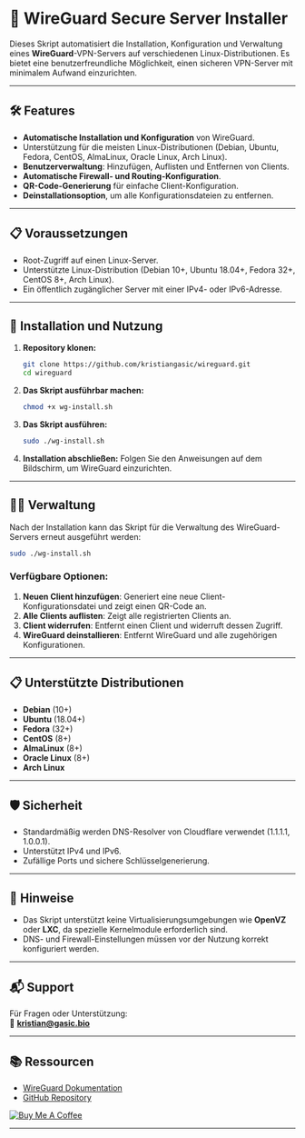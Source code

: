 # 🔐 WireGuard Secure Server Installer

Dieses Skript automatisiert die Installation, Konfiguration und Verwaltung eines **WireGuard**-VPN-Servers auf verschiedenen Linux-Distributionen. Es bietet eine benutzerfreundliche Möglichkeit, einen sicheren VPN-Server mit minimalem Aufwand einzurichten.

---

## 🛠️ Features
- **Automatische Installation und Konfiguration** von WireGuard.
- Unterstützung für die meisten Linux-Distributionen (Debian, Ubuntu, Fedora, CentOS, AlmaLinux, Oracle Linux, Arch Linux).
- **Benutzerverwaltung**: Hinzufügen, Auflisten und Entfernen von Clients.
- **Automatische Firewall- und Routing-Konfiguration**.
- **QR-Code-Generierung** für einfache Client-Konfiguration.
- **Deinstallationsoption**, um alle Konfigurationsdateien zu entfernen.

---

## 📋 Voraussetzungen
- Root-Zugriff auf einen Linux-Server.
- Unterstützte Linux-Distribution (Debian 10+, Ubuntu 18.04+, Fedora 32+, CentOS 8+, Arch Linux).
- Ein öffentlich zugänglicher Server mit einer IPv4- oder IPv6-Adresse.

---

## 📖 Installation und Nutzung

1. **Repository klonen:**
   ```bash
   git clone https://github.com/kristiangasic/wireguard.git
   cd wireguard
   ```

2. **Das Skript ausführbar machen:**
   ```bash
   chmod +x wg-install.sh
   ```

3. **Das Skript ausführen:**
   ```bash
   sudo ./wg-install.sh
   ```

4. **Installation abschließen:**
   Folgen Sie den Anweisungen auf dem Bildschirm, um WireGuard einzurichten.

---

## 🧑‍💻 Verwaltung

Nach der Installation kann das Skript für die Verwaltung des WireGuard-Servers erneut ausgeführt werden:
```bash
sudo ./wg-install.sh
```

### Verfügbare Optionen:
1. **Neuen Client hinzufügen**: Generiert eine neue Client-Konfigurationsdatei und zeigt einen QR-Code an.
2. **Alle Clients auflisten**: Zeigt alle registrierten Clients an.
3. **Client widerrufen**: Entfernt einen Client und widerruft dessen Zugriff.
4. **WireGuard deinstallieren**: Entfernt WireGuard und alle zugehörigen Konfigurationen.

---

## 📋 Unterstützte Distributionen
- **Debian** (10+)
- **Ubuntu** (18.04+)
- **Fedora** (32+)
- **CentOS** (8+)
- **AlmaLinux** (8+)
- **Oracle Linux** (8+)
- **Arch Linux**

---

## 🛡️ Sicherheit
- Standardmäßig werden DNS-Resolver von Cloudflare verwendet (1.1.1.1, 1.0.0.1).
- Unterstützt IPv4 und IPv6.
- Zufällige Ports und sichere Schlüsselgenerierung.

---

## 📝 Hinweise
- Das Skript unterstützt keine Virtualisierungsumgebungen wie **OpenVZ** oder **LXC**, da spezielle Kernelmodule erforderlich sind.
- DNS- und Firewall-Einstellungen müssen vor der Nutzung korrekt konfiguriert werden.

---

## 📬 Support
Für Fragen oder Unterstützung:  
📧 **kristian@gasic.bio**

---

## 📚 Ressourcen
- [WireGuard Dokumentation](https://www.wireguard.com/)
- [GitHub Repository](https://github.com/kristiangasic/wireguard)

[![Buy Me A Coffee](https://www.buymeacoffee.com/assets/img/custom_images/orange_img.png)](https://www.buymeacoffee.com/kristiangasic)

---

